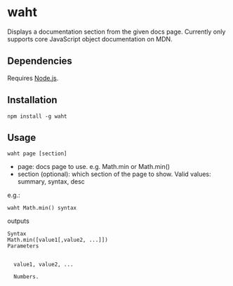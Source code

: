 # waht

Displays a documentation section from the given docs page. Currently only supports core JavaScript object documentation on MDN.

## Dependencies

Requires [Node.js](http://nodejs.org/).

## Installation

`npm install -g waht`

## Usage

`waht page [section]`

 - page: docs page to use. e.g. Math.min or Math.min()
 - section (optional): which section of the page to show. Valid values: summary, syntax, desc

e.g.:

`waht Math.min() syntax`

outputs

    Syntax
    Math.min([value1[,value2, ...]])
    Parameters


      value1, value2, ...

      Numbers.
